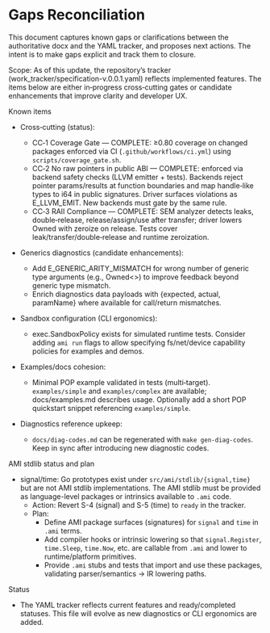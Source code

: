 # Gaps Reconciliation

This document captures known gaps or clarifications between the authoritative docx and the YAML tracker, and proposes next actions. The intent is to make gaps explicit and track them to closure.

Scope: As of this update, the repository’s tracker (work_tracker/specification-v.0.0.1.yaml) reflects implemented features. The items below are either in‑progress cross‑cutting gates or candidate enhancements that improve clarity and developer UX.

Known items

- Cross‑cutting (status):
  - CC‑1 Coverage Gate — COMPLETE: ≥0.80 coverage on changed packages enforced via CI (`.github/workflows/ci.yml`) using `scripts/coverage_gate.sh`.
  - CC‑2 No raw pointers in public ABI — COMPLETE: enforced via backend safety checks (LLVM emitter + tests). Backends reject pointer params/results at function boundaries and map handle‑like types to i64 in public signatures. Driver surfaces violations as E_LLVM_EMIT. New backends must gate by the same rule.
  - CC‑3 RAII Compliance — COMPLETE: SEM analyzer detects leaks, double‑release, release/assign/use after transfer; driver lowers Owned with zeroize on release. Tests cover leak/transfer/double‑release and runtime zeroization.

- Generics diagnostics (candidate enhancements):
  - Add E_GENERIC_ARITY_MISMATCH for wrong number of generic type arguments (e.g., Owned<>) to improve feedback beyond generic type mismatch.
  - Enrich diagnostics data payloads with {expected, actual, paramName} where available for call/return mismatches.

- Sandbox configuration (CLI ergonomics):
  - exec.SandboxPolicy exists for simulated runtime tests. Consider adding `ami run` flags to allow specifying fs/net/device capability policies for examples and demos.

- Examples/docs cohesion:
  - Minimal POP example validated in tests (multi‑target). `examples/simple` and `examples/complex` are available; docs/examples.md describes usage. Optionally add a short POP quickstart snippet referencing `examples/simple`.

- Diagnostics reference upkeep:
  - `docs/diag-codes.md` can be regenerated with `make gen-diag-codes`. Keep in sync after introducing new diagnostic codes.

AMI stdlib status and plan
- signal/time: Go prototypes exist under `src/ami/stdlib/{signal,time}` but are not AMI stdlib implementations. The AMI stdlib must be provided as language-level packages or intrinsics available to `.ami` code.
  - Action: Revert S-4 (signal) and S-5 (time) to `ready` in the tracker.
  - Plan:
    - Define AMI package surfaces (signatures) for `signal` and `time` in `.ami` terms.
    - Add compiler hooks or intrinsic lowering so that `signal.Register`, `time.Sleep`, `time.Now`, etc. are callable from `.ami` and lower to runtime/platform primitives.
    - Provide `.ami` stubs and tests that import and use these packages, validating parser/semantics → IR lowering paths.

Status

- The YAML tracker reflects current features and ready/completed statuses. This file will evolve as new diagnostics or CLI ergonomics are added.
